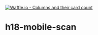 [![Waffle.io - Columns and their card count](https://badge.waffle.io/gti525/h18-mobile-scan.png?columns=all)](https://waffle.io/gti525/h18-mobile-scan?utm_source=badge)
# h18-mobile-scan